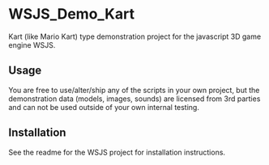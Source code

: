# WSJS_Demo_Kart

Kart (like Mario Kart) type demonstration project for the javascript 3D game engine WSJS.

## Usage

You are free to use/alter/ship any of the scripts in your own project, but the demonstration data
(models, images, sounds) are licensed from 3rd parties and can not be used outside
of your own internal testing.

## Installation

See the readme for the WSJS project for installation instructions.
